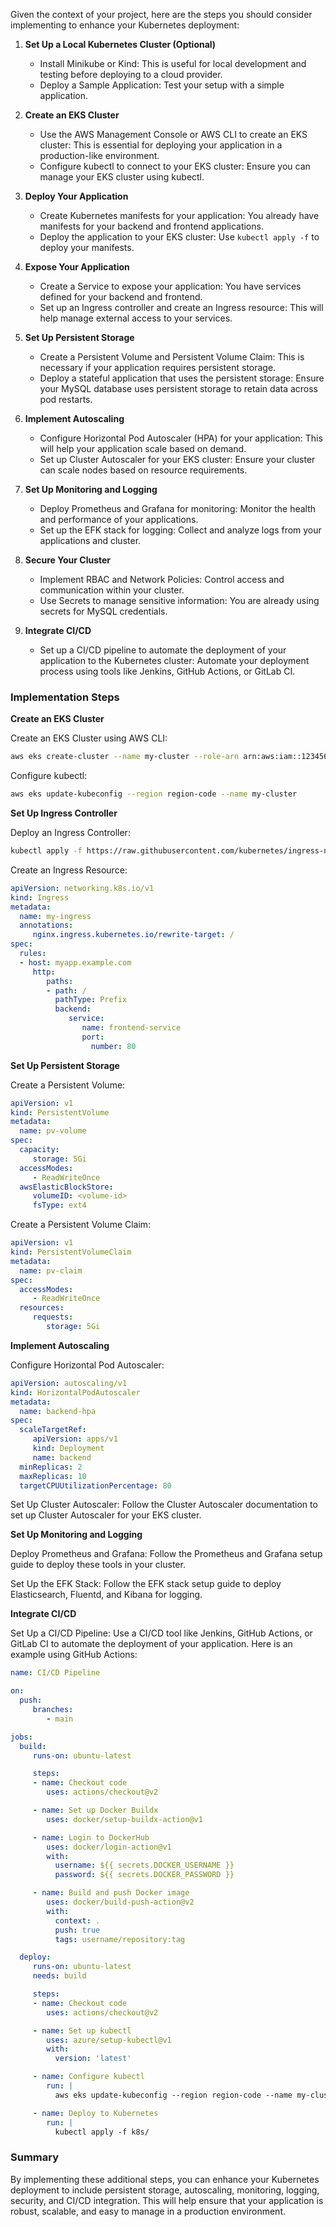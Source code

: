 Given the context of your project, here are the steps you should consider implementing to enhance your Kubernetes deployment:

1. **Set Up a Local Kubernetes Cluster (Optional)**
    - Install Minikube or Kind: This is useful for local development and testing before deploying to a cloud provider.
    - Deploy a Sample Application: Test your setup with a simple application.

2. **Create an EKS Cluster**
    - Use the AWS Management Console or AWS CLI to create an EKS cluster: This is essential for deploying your application in a production-like environment.
    - Configure kubectl to connect to your EKS cluster: Ensure you can manage your EKS cluster using kubectl.

3. **Deploy Your Application**
    - Create Kubernetes manifests for your application: You already have manifests for your backend and frontend applications.
    - Deploy the application to your EKS cluster: Use `kubectl apply -f` to deploy your manifests.

4. **Expose Your Application**
    - Create a Service to expose your application: You have services defined for your backend and frontend.
    - Set up an Ingress controller and create an Ingress resource: This will help manage external access to your services.

5. **Set Up Persistent Storage**
    - Create a Persistent Volume and Persistent Volume Claim: This is necessary if your application requires persistent storage.
    - Deploy a stateful application that uses the persistent storage: Ensure your MySQL database uses persistent storage to retain data across pod restarts.

6. **Implement Autoscaling**
    - Configure Horizontal Pod Autoscaler (HPA) for your application: This will help your application scale based on demand.
    - Set up Cluster Autoscaler for your EKS cluster: Ensure your cluster can scale nodes based on resource requirements.

7. **Set Up Monitoring and Logging**
    - Deploy Prometheus and Grafana for monitoring: Monitor the health and performance of your applications.
    - Set up the EFK stack for logging: Collect and analyze logs from your applications and cluster.

8. **Secure Your Cluster**
    - Implement RBAC and Network Policies: Control access and communication within your cluster.
    - Use Secrets to manage sensitive information: You are already using secrets for MySQL credentials.

9. **Integrate CI/CD**
    - Set up a CI/CD pipeline to automate the deployment of your application to the Kubernetes cluster: Automate your deployment process using tools like Jenkins, GitHub Actions, or GitLab CI.

### Implementation Steps

**Create an EKS Cluster**

Create an EKS Cluster using AWS CLI:
```sh
aws eks create-cluster --name my-cluster --role-arn arn:aws:iam::123456789012:role/EKS-ClusterRole --resources-vpc-config subnetIds=subnet-6782e71e,subnet-e7e761ac,securityGroupIds=sg-6979fe18
```

Configure kubectl:
```sh
aws eks update-kubeconfig --region region-code --name my-cluster
```

**Set Up Ingress Controller**

Deploy an Ingress Controller:
```sh
kubectl apply -f https://raw.githubusercontent.com/kubernetes/ingress-nginx/main/deploy/static/provider/aws/deploy.yaml
```

Create an Ingress Resource:
```yaml
apiVersion: networking.k8s.io/v1
kind: Ingress
metadata:
  name: my-ingress
  annotations:
     nginx.ingress.kubernetes.io/rewrite-target: /
spec:
  rules:
  - host: myapp.example.com
     http:
        paths:
        - path: /
          pathType: Prefix
          backend:
             service:
                name: frontend-service
                port:
                  number: 80
```

**Set Up Persistent Storage**

Create a Persistent Volume:
```yaml
apiVersion: v1
kind: PersistentVolume
metadata:
  name: pv-volume
spec:
  capacity:
     storage: 5Gi
  accessModes:
     - ReadWriteOnce
  awsElasticBlockStore:
     volumeID: <volume-id>
     fsType: ext4
```

Create a Persistent Volume Claim:
```yaml
apiVersion: v1
kind: PersistentVolumeClaim
metadata:
  name: pv-claim
spec:
  accessModes:
     - ReadWriteOnce
  resources:
     requests:
        storage: 5Gi
```

**Implement Autoscaling**

Configure Horizontal Pod Autoscaler:
```yaml
apiVersion: autoscaling/v1
kind: HorizontalPodAutoscaler
metadata:
  name: backend-hpa
spec:
  scaleTargetRef:
     apiVersion: apps/v1
     kind: Deployment
     name: backend
  minReplicas: 2
  maxReplicas: 10
  targetCPUUtilizationPercentage: 80
```

Set Up Cluster Autoscaler: Follow the Cluster Autoscaler documentation to set up Cluster Autoscaler for your EKS cluster.

**Set Up Monitoring and Logging**

Deploy Prometheus and Grafana: Follow the Prometheus and Grafana setup guide to deploy these tools in your cluster.

Set Up the EFK Stack: Follow the EFK stack setup guide to deploy Elasticsearch, Fluentd, and Kibana for logging.

**Integrate CI/CD**

Set Up a CI/CD Pipeline: Use a CI/CD tool like Jenkins, GitHub Actions, or GitLab CI to automate the deployment of your application. Here is an example using GitHub Actions:
```yaml
name: CI/CD Pipeline

on:
  push:
     branches:
        - main

jobs:
  build:
     runs-on: ubuntu-latest

     steps:
     - name: Checkout code
        uses: actions/checkout@v2

     - name: Set up Docker Buildx
        uses: docker/setup-buildx-action@v1

     - name: Login to DockerHub
        uses: docker/login-action@v1
        with:
          username: ${{ secrets.DOCKER_USERNAME }}
          password: ${{ secrets.DOCKER_PASSWORD }}

     - name: Build and push Docker image
        uses: docker/build-push-action@v2
        with:
          context: .
          push: true
          tags: username/repository:tag

  deploy:
     runs-on: ubuntu-latest
     needs: build

     steps:
     - name: Checkout code
        uses: actions/checkout@v2

     - name: Set up kubectl
        uses: azure/setup-kubectl@v1
        with:
          version: 'latest'

     - name: Configure kubectl
        run: |
          aws eks update-kubeconfig --region region-code --name my-cluster

     - name: Deploy to Kubernetes
        run: |
          kubectl apply -f k8s/
```

### Summary

By implementing these additional steps, you can enhance your Kubernetes deployment to include persistent storage, autoscaling, monitoring, logging, security, and CI/CD integration. This will help ensure that your application is robust, scalable, and easy to manage in a production environment.